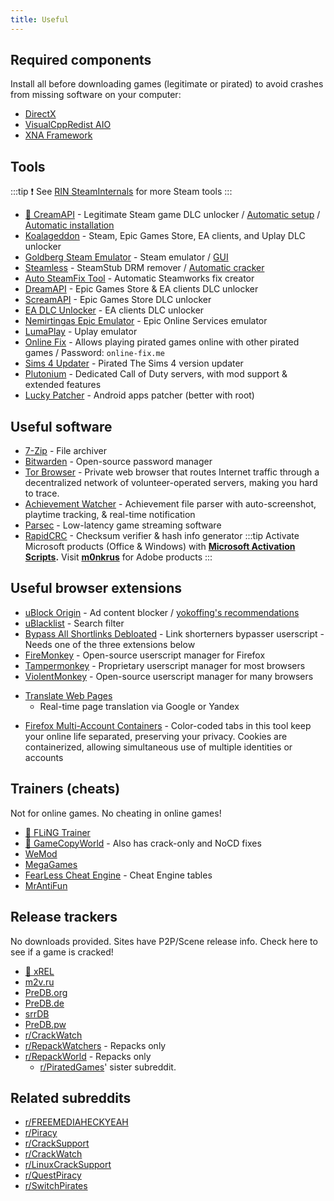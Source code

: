 ```yaml
---
title: Useful
---
```


## Required components

Install all before downloading games (legitimate or pirated) to avoid crashes from missing software
on your computer:

- [DirectX](https://www.microsoft.com/download/details.aspx?id=35)
- [VisualCppRedist AIO](https://github.com/abbodi1406/vcredist/releases/latest)
- [XNA Framework](https://www.microsoft.com/download/details.aspx?id=20914)

## Tools

:::tip
:exclamation: See [RIN SteamInternals](https://cs.rin.ru/forum/viewtopic.php?f=10&t=65887) for more Steam tools
:::

- [🌟 CreamAPI](https://cs.rin.ru/forum/viewtopic.php?f=29&t=70576) - Legitimate Steam game DLC
  unlocker / [Automatic setup](https://cs.rin.ru/forum/viewtopic.php?p=2013521) / [Automatic installation](https://github.com/pointfeev/CreamInstaller)
- [Koalageddon](https://github.com/acidicoala/Koalageddon) - Steam, Epic Games Store, EA clients,
  and Uplay DLC unlocker
- [Goldberg Steam Emulator](https://cs.rin.ru/forum/viewtopic.php?f=29&t=91627) - Steam emulator / [GUI](https://cs.rin.ru/forum/viewtopic.php?f=29&t=111152)
- [Steamless](https://github.com/atom0s/Steamless) - SteamStub DRM remover / [Automatic cracker](https://github.com/oureveryday/Steam-auto-crack)
- [Auto SteamFix Tool](https://cs.rin.ru/forum/viewtopic.php?f=29&t=97112) - Automatic Steamworks
  fix creator
- [DreamAPI](https://cs.rin.ru/forum/viewtopic.php?f=10&t=111520) - Epic Games Store & EA clients
  DLC unlocker
- [ScreamAPI](https://github.com/acidicoala/ScreamAPI) - Epic Games Store DLC unlocker
- [EA DLC Unlocker](https://cs.rin.ru/forum/viewtopic.php?f=20&t=104412) - EA clients DLC unlocker
- [Nemirtingas Epic Emulator](https://cs.rin.ru/forum/viewtopic.php?f=29&t=105551) - Epic Online
  Services emulator
- [LumaPlay](https://cs.rin.ru/forum/viewtopic.php?f=29&t=67197) - Uplay emulator
- [Online Fix](https://online-fix.me) - Allows playing pirated games online with other pirated
  games / Password: `online-fix.me`
- [Sims 4 Updater](https://cs.rin.ru/forum/viewtopic.php?f=29&t=102519) - Pirated The Sims 4 version
  updater
- [Plutonium](https://plutonium.pw) - Dedicated Call of Duty servers, with mod support & extended features
- [Lucky Patcher](https://www.luckypatchers.com) - Android apps patcher (better with root)

## Useful software

- [7-Zip](https://7-zip.org) - File archiver
- [Bitwarden](https://bitwarden.com) - Open-source password manager
- [Tor Browser](https://www.torproject.org) - Private web browser that routes Internet traffic through a decentralized network of volunteer-operated servers, making you hard to trace.
- [Achievement Watcher](https://xan105.github.io/Achievement-Watcher) - Achievement file parser with
  auto-screenshot, playtime tracking, & real-time notification
- [Parsec](https://parsec.app) - Low-latency game streaming software
- [RapidCRC](https://ov2.eu/programs/rapidcrc-unicode) - Checksum verifier & hash info generator
:::tip
Activate Microsoft products (Office & Windows) with
**[Microsoft Activation Scripts](https://github.com/massgravel/Microsoft-Activation-Scripts).**
Visit **[m0nkrus](https://w14.monkrus.ws)** for Adobe products
:::

## Useful browser extensions

- [uBlock Origin](https://ublockorigin.com) - Ad content blocker / [yokoffing's recommendations](https://github.com/yokoffing/filterlists#recommended-filters-for-ublock-origin)
- [uBlacklist](https://iorate.github.io/ublacklist/docs) - Search filter
- [Bypass All Shortlinks Debloated](https://codeberg.org/Amm0ni4/bypass-all-shortlinks-debloated) -
  Link shorterners bypasser userscript - Needs one of the three extensions below
- [FireMonkey](https://addons.mozilla.org/firefox/addon/firemonkey) - Open-source userscript manager
  for Firefox
- [Tampermonkey](https://www.tampermonkey.net) - Proprietary userscript manager for most browsers
- [ViolentMonkey](https://violentmonkey.github.io) - Open-source userscript manager for many
browsers

<ul>
  <li id="translator"><a href="https://github.com/FilipePS/Traduzir-paginas-web">Translate Web Pages</a>
    <ul>
      <li>Real-time page translation via Google or Yandex</li>
    </ul>
  </li>
</ul>

- [Firefox Multi-Account Containers](https://github.com/mozilla/multi-account-containers) -
  Color-coded tabs in this tool keep your online life separated, preserving your privacy. Cookies
  are containerized, allowing simultaneous use of multiple identities or accounts

## Trainers (cheats)

Not for online games. No cheating in online games!

- [🌟 FLiNG Trainer](https://flingtrainer.com)
- [🌟 GameCopyWorld](https://gamecopyworld.com/games) - Also has crack-only and NoCD fixes
- [WeMod](https://www.wemod.com)
- [MegaGames](https://megagames.com)
- [FearLess Cheat Engine](https://fearlessrevolution.com) - Cheat Engine tables
- [MrAntiFun](https://mrantifun.net)

## Release trackers

No downloads provided. Sites have P2P/Scene release info. Check here to see if a game is cracked!

- [🌟 xREL](https://www.xrel.to/games-release-list.html?lang=en_US)
- [m2v.ru](https://m2v.ru/?func=part&Part=3)
- [PreDB.org](https://predb.org/cats/GAMES)
- [PreDB.de](https://predb.de/section/GAMES)
- [srrDB](https://www.srrdb.com/browse/category:pc/1)
- [PreDB.pw](https://predb.pw)
- [r/CrackWatch](https://www.reddit.com/r/CrackWatch)
- [r/RepackWatchers](https://www.reddit.com/r/RepackWatchers) - Repacks only
- [r/RepackWorld](https://www.reddit.com/r/RepackWorld) - Repacks only
  - [r/PiratedGames](https://www.reddit.com/r/PiratedGames)' sister subreddit.

## Related subreddits

- [r/FREEMEDIAHECKYEAH](https://www.reddit.com/r/FREEMEDIAHECKYEAH)
- [r/Piracy](https://www.reddit.com/r/Piracy)
- [r/CrackSupport](https://www.reddit.com/r/CrackSupport)
- [r/CrackWatch](https://www.reddit.com/r/CrackWatch)
- [r/LinuxCrackSupport](https://www.reddit.com/r/LinuxCrackSupport)
- [r/QuestPiracy](https://www.reddit.com/r/QuestPiracy)
- [r/SwitchPirates](https://www.reddit.com/r/SwitchPirates)
